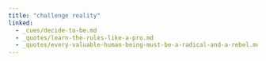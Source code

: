 ```yaml
---
title: "challenge reality"
linked:
  - _cues/decide-to-be.md
  - _quotes/learn-the-rules-like-a-pro.md
  - _quotes/every-valuable-human-being-must-be-a-radical-and-a-rebel.md
---
```

